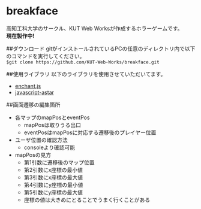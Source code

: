 # breakface
高知工科大学のサークル、KUT Web Worksが作成するホラーゲームです。  
__現在製作中!__

##ダウンロード
gitがインストールされているPCの任意のディレクトリ内で以下のコマンドを実行してください。  
`$git clone https://github.com/KUT-Web-Works/breakface.git`

##使用ライブラリ
以下のライブラリを使用させていただいてます。

* [enchant.js](http://enchantjs.com/ja/)
* [javascript-astar](https://github.com/bgrins/javascript-astar)

##画面遷移の編集箇所
* 各マップのmapPosとeventPos
  * mapPosは取りうる出口
  * eventPosはmapPosに対応する遷移後のプレイヤー位置
* ユーザ位置の確認方法
  * consoleより確認可能
* mapPosの見方
  * 第1引数に遷移後のマップ位置
  * 第2引数にx座標の最小値
  * 第3引数にx座標の最大値
  * 第4引数にy座標の最小値
  * 第5引数にy座標の最大値
  * 座標の値は大きめにとることでうまく行くことがある


